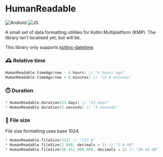 # HumanReadable

![Android](http://img.shields.io/badge/-android-6EDB8D.svg?style=flat)
![JS](http://img.shields.io/badge/-js-F8DB5D.svg?style=flat)

A small set of data formatting utilities for Kotlin Multiplatform (KMP). The library isn't localised yet, but will be.

This library only supports [kotlinx-datetime](https://github.com/Kotlin/kotlinx-datetime).

### 🕰️ Relative time

```kotlin
HumanReadable.timeAgo(now - 4.hours) // "4 hours ago"
HumanReadable.timeAgo(now + 8.minutes) // "in 8 minutes"
```

### ⏱️ Duration

```kotlin
* HumanReadable.duration(23.days) // "23 days"
* HumanReadable.duration(5.seconds) // "5 seconds"
```

### 📂 File size

File size formatting uses base 1024.

```kotlin
* HumanReadable.fileSize(333) // "333 B"
* HumanReadable.fileSize(2_048, decimals = 1) // "2.0 kB"
* HumanReadable.fileSize(20_411_000_000, decimals = 2) // "20.44 GB"
```